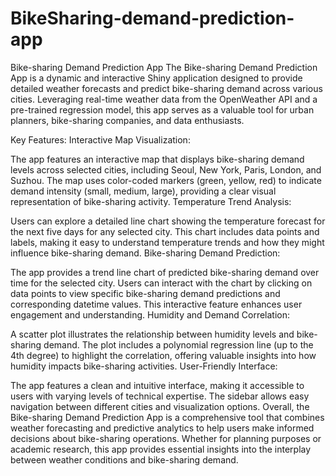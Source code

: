 # BikeSharing-demand-prediction-app
Bike-sharing Demand Prediction App
The Bike-sharing Demand Prediction App is a dynamic and interactive Shiny application designed to provide detailed weather forecasts and predict bike-sharing demand across various cities. Leveraging real-time weather data from the OpenWeather API and a pre-trained regression model, this app serves as a valuable tool for urban planners, bike-sharing companies, and data enthusiasts.

Key Features:
Interactive Map Visualization:

The app features an interactive map that displays bike-sharing demand levels across selected cities, including Seoul, New York, Paris, London, and Suzhou. The map uses color-coded markers (green, yellow, red) to indicate demand intensity (small, medium, large), providing a clear visual representation of bike-sharing activity.
Temperature Trend Analysis:

Users can explore a detailed line chart showing the temperature forecast for the next five days for any selected city. This chart includes data points and labels, making it easy to understand temperature trends and how they might influence bike-sharing demand.
Bike-sharing Demand Prediction:

The app provides a trend line chart of predicted bike-sharing demand over time for the selected city. Users can interact with the chart by clicking on data points to view specific bike-sharing demand predictions and corresponding datetime values. This interactive feature enhances user engagement and understanding.
Humidity and Demand Correlation:

A scatter plot illustrates the relationship between humidity levels and bike-sharing demand. The plot includes a polynomial regression line (up to the 4th degree) to highlight the correlation, offering valuable insights into how humidity impacts bike-sharing activities.
User-Friendly Interface:

The app features a clean and intuitive interface, making it accessible to users with varying levels of technical expertise. The sidebar allows easy navigation between different cities and visualization options.
Overall, the Bike-sharing Demand Prediction App is a comprehensive tool that combines weather forecasting and predictive analytics to help users make informed decisions about bike-sharing operations. Whether for planning purposes or academic research, this app provides essential insights into the interplay between weather conditions and bike-sharing demand.
